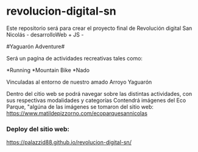# revolucion-digital-sn

Este repositorio será para crear el proyecto final de Revolución digital San Nicolás - desarrolloWeb + JS -


#Yaguarón Adventure#

Será un pagína de actividades recreativas tales como:

*Running
*Mountain Bike
*Nado

Vinculadas al entorno de nuestro amado Arroyo Yaguarón

Dentro del citio web se podrá navegar sobre las distintas actividades, con sus respectivas modalidades y  categorías
Contendrá imágenes del Eco Parque, "algúna de las imágenes se tomaron del sitio web: https://www.matildepizzorno.com/ecoparquesannicolas


### Deploy del sitio web:
https://palazzid88.github.io/revolucion-digital-sn/

